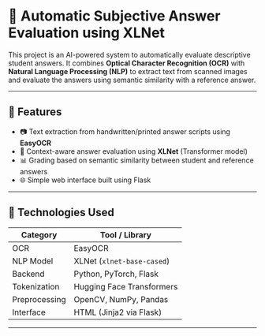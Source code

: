 # 📝 Automatic Subjective Answer Evaluation using XLNet

This project is an AI-powered system to automatically evaluate descriptive student answers. It combines **Optical Character Recognition (OCR)** with **Natural Language Processing (NLP)** to extract text from scanned images and evaluate the answers using semantic similarity with a reference answer.

---

## 🚀 Features

- 📷 Text extraction from handwritten/printed answer scripts using **EasyOCR**
- 🤖 Context-aware answer evaluation using **XLNet** (Transformer model)
- 📊 Grading based on semantic similarity between student and reference answers
- 🌐 Simple web interface built using Flask

---

## 🧠 Technologies Used

| Category        | Tool / Library               |
|-----------------|------------------------------|
| OCR             | EasyOCR                      |
| NLP Model       | XLNet (`xlnet-base-cased`)   |
| Backend         | Python, PyTorch, Flask       |
| Tokenization    | Hugging Face Transformers    |
| Preprocessing   | OpenCV, NumPy, Pandas        |
| Interface       | HTML (Jinja2 via Flask)      |

---

